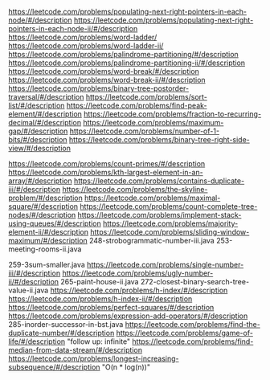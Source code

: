 https://leetcode.com/problems/populating-next-right-pointers-in-each-node/#/description
https://leetcode.com/problems/populating-next-right-pointers-in-each-node-ii/#/description
https://leetcode.com/problems/word-ladder/
https://leetcode.com/problems/word-ladder-ii/
https://leetcode.com/problems/palindrome-partitioning/#/description
https://leetcode.com/problems/palindrome-partitioning-ii/#/description
https://leetcode.com/problems/word-break/#/description
https://leetcode.com/problems/word-break-ii/#/description
https://leetcode.com/problems/binary-tree-postorder-traversal/#/description
https://leetcode.com/problems/sort-list/#/description
https://leetcode.com/problems/find-peak-element/#/description
https://leetcode.com/problems/fraction-to-recurring-decimal/#/description
https://leetcode.com/problems/maximum-gap/#/description
https://leetcode.com/problems/number-of-1-bits/#/description
https://leetcode.com/problems/binary-tree-right-side-view/#/description

https://leetcode.com/problems/count-primes/#/description
https://leetcode.com/problems/kth-largest-element-in-an-array/#/description
https://leetcode.com/problems/contains-duplicate-iii/#/description
https://leetcode.com/problems/the-skyline-problem/#/description
https://leetcode.com/problems/maximal-square/#/description
https://leetcode.com/problems/count-complete-tree-nodes/#/description
https://leetcode.com/problems/implement-stack-using-queues/#/description
https://leetcode.com/problems/majority-element-ii/#/description
https://leetcode.com/problems/sliding-window-maximum/#/description
248-strobogrammatic-number-iii.java
253-meeting-rooms-ii.java

259-3sum-smaller.java
https://leetcode.com/problems/single-number-iii/#/description
https://leetcode.com/problems/ugly-number-ii/#/description
265-paint-house-ii.java
272-closest-binary-search-tree-value-ii.java
https://leetcode.com/problems/h-index/#/description
https://leetcode.com/problems/h-index-ii/#/description
https://leetcode.com/problems/perfect-squares/#/description
https://leetcode.com/problems/expression-add-operators/#/description
285-inorder-successor-in-bst.java
https://leetcode.com/problems/find-the-duplicate-number/#/description
https://leetcode.com/problems/game-of-life/#/description "follow up: infinite"
https://leetcode.com/problems/find-median-from-data-stream/#/description
https://leetcode.com/problems/longest-increasing-subsequence/#/description "O(n * log(n))"
